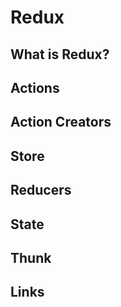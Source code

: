 # Redux

## What is Redux?

## Actions

## Action Creators

## Store

## Reducers

## State

## Thunk

## Links

